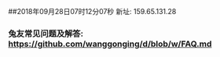 ##2018年09月28日07时12分07秒 新址: 159.65.131.28
### 兔友常见问题及解答: https://github.com/wanggonging/d/blob/w/FAQ.md
